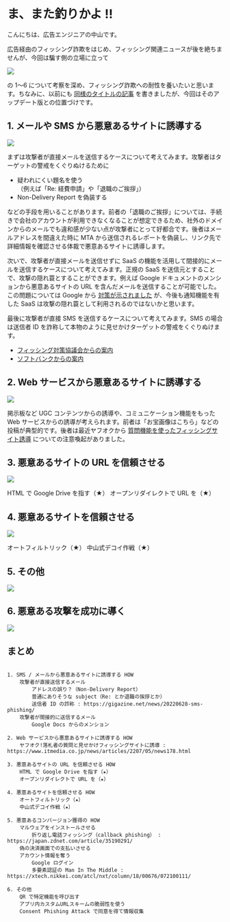 # ま、また釣りかよ !!

こんにちは、広告エンジニアの中山です。

広告経由のフィッシング詐欺をはじめ、フィッシング関連ニュースが後を絶ちませんが、今回は騙す側の立場に立って

<img src='https://raw.githubusercontent.com/nakayama-kazuki/202x/main/phishing/img/0.png' />

の 1～6 について考察を深め、フィッシング詐欺への耐性を養いたいと思います。ちなみに、以前にも [同様のタイトルの記事](https://www.techscore.com/blog/2017/12/10/phishing/) を書きましたが、今回はそのアップデート版との位置づけです。

## 1. メールや SMS から悪意あるサイトに誘導する

<img src='https://raw.githubusercontent.com/nakayama-kazuki/202x/main/phishing/img/1.png' />

まずは攻撃者が直接メールを送信するケースについて考えてみます。攻撃者はターゲットの警戒をくぐりぬけるために

- 疑われにくい題名を使う<br />（例えば「Re: 経費申請」や「退職のご挨拶」）
- Non-Delivery Report を偽装する

などの手段を用いることがあります。前者の「退職のご挨拶」については、手続きで会社のアカウントが利用できなくなることが想定できるため、社外のドメインからのメールでも違和感が少ない点が攻撃者にとって好都合です。後者はメールアドレスを間違えた時に MTA から送信されるレポートを偽装し、リンク先で詳細情報を確認させる体裁で悪意あるサイトに誘導します。

次いで、攻撃者が直接メールを送信せずに SaaS の機能を活用して間接的にメールを送信するケースについて考えてみます。正規の SaaS を送信元とすることで、攻撃の隠れ蓑とすることができます。例えば Google ドキュメントのメンションから悪意あるサイトの URL を含んだメールを送信することが可能でした。この問題については Google から [対策が示されました](https://workspaceupdates.googleblog.com/2022/03/more-information-in-comment-notifications-gmail.html) が、今後も通知機能を有した SaaS は攻撃の隠れ蓑として利用されるのではないかと思います。

最後に攻撃者が直接 SMS を送信するケースについて考えてみます。SMS の場合は送信者 ID を詐称して本物のように見せかけターゲットの警戒をくぐりぬけます。

- [フィッシング対策協議会からの案内](https://www.antiphishing.jp/news/alert/docomo_20190621.html)
- [ソフトバンクからの案内](https://www.softbank.jp/mobile/info/personal/news/support/20200304a/)

## 2. Web サービスから悪意あるサイトに誘導する

<img src='https://raw.githubusercontent.com/nakayama-kazuki/202x/main/phishing/img/2.png' />

掲示板など UGC コンテンツからの誘導や、コミュニケーション機能をもった Web サービスからの誘導が考えられます。前者は「お宝画像はこちら」などの投稿が典型的です。後者は最近ヤフオクから [質問機能を使ったフィッシングサイト誘導](https://auctions.yahoo.co.jp/topic/notice/other/post_3333/) についての注意喚起がありました。

## 3. 悪意あるサイトの URL を信頼させる

<img src='https://raw.githubusercontent.com/nakayama-kazuki/202x/main/phishing/img/3.png' />

HTML で Google Drive を指す（★）
オープンリダイレクトで URL を（★）

## 4. 悪意あるサイトを信頼させる

<img src='https://raw.githubusercontent.com/nakayama-kazuki/202x/main/phishing/img/4.png' />

オートフィルトリック（★）
中山式デコイ作戦（★）


## 5. その他

<img src='https://raw.githubusercontent.com/nakayama-kazuki/202x/main/phishing/img/5.png' />

## 6. 悪意ある攻撃を成功に導く

<img src='https://raw.githubusercontent.com/nakayama-kazuki/202x/main/phishing/img/6.png' />

## まとめ


```

1. SMS / メールから悪意あるサイトに誘導する HOW
    攻撃者が直接送信するメール
        アドレスの誤り？（Non-Delivery Report）
        普通にありそうな subject（Re: とか退職の挨拶とか）
        送信者 ID の詐称 : https://gigazine.net/news/20220628-sms-phishing/
    攻撃者が間接的に送信するメール
        Google Docs からのメンション

2. Web サービスから悪意あるサイトに誘導する HOW
    ヤフオク!落札者の質問と見せかけフィッシングサイトに誘導 : https://www.itmedia.co.jp/news/articles/2207/05/news178.html

3. 悪意あるサイトの URL を信頼させる HOW
    HTML で Google Drive を指す（★）
    オープンリダイレクトで URL を（★）

4. 悪意あるサイトを信頼させる HOW
    オートフィルトリック（★）
    中山式デコイ作戦（★）

5. 悪意あるコンバージョン獲得の HOW
    マルウェアをインストールさせる
        折り返し電話フィッシング（callback phishing） : https://japan.zdnet.com/article/35190291/
    偽の決済画面での支払いさせる
    アカウント情報を奪う
        Google ログイン
        多要素認証の Man In The Middle : https://xtech.nikkei.com/atcl/nxt/column/18/00676/072100111/

6. その他
    QR で特定機能を呼び出す
    アプリ内カスタムURLスキームの脆弱性を使う
    Consent Phishing Attack で同意を得て情報収集
```



